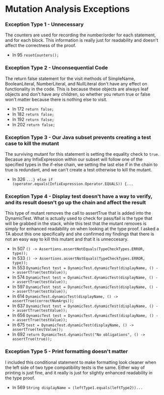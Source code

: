 # Mutation Analysis Exceptions

### Exception Type 1 - Unnecessary
The counters are used for recording the number/order for each statement, and for each block. This information is really just for readability and doesn't affect the correctness of the proof.

- ln 95	`resetCounters();`

### Exception Type 2 - Unconsequential Code
The return false statement for the visit methods of SimpleName, BooleanLiteral, NumberLiteral, and NullLiteral don't have any effect on functionality in the code. This is because these objects are always leaf objects and don't have any children, so whether you return true or false won't matter because there is nothing else to visit.

- ln 172 `return false;`
- ln 182 `return false;`
- ln 192 `return false;`
- ln 202 `return false;`

### Exception Type 3 - Our Java subset prevents creating a test case to kill the mutant
The surviving mutant for this statement is setting the equality check to `true`. Becasue any InfixExpression within our subset will follow one of the specified types in the if-else chain, we setting the last else if in the chain to true is redundant, and we can't create a test otherwise to kill the mutant.

- ln 326 `...} else if (operator.equals(InfixExpression.Operator.EQUALS)) {...`

### Exception Type 4 - Display test doesn't have a way to verify, and its result doesn't go up the chain and affect the result
This type of mutant removes the call to assertTrue that is added into the DynamicTest. What is actually used to check for pass/fail is the type that will be grabbed in the stack, while this test that the mutant removes is simply for enhanced readability on when looking at the type proof. I asked a TA about this one specifically and she confirmed my findings that there is not an easy way to kill this mutant and that it is unneccesary.

- ln 507 `() -> Assertions.assertNotEquals(TypeCheckTypes.ERROR, type));`
- ln 533 `() -> Assertions.assertNotEquals(TypeCheckTypes.ERROR, type));`
- ln 553 `DynamicTest test = DynamicTest.dynamicTest(displayName, () -> assertTrue(testValue));`
- ln 574 `DynamicTest test = DynamicTest.dynamicTest(displayName, () -> assertTrue(testValue));`
- ln 597 `DynamicTest test = DynamicTest.dynamicTest(displayName, () -> assertTrue(testValue));`
- ln 614 `DynamicTest.dynamicTest(displayName, () -> assertTrue(correctNumArgs));`
- ln 637 `DynamicTest test = DynamicTest.dynamicTest(displayName, () -> assertTrue(testValue));`
- ln 656 `DynamicTest test = DynamicTest.dynamicTest(displayName, () -> assertTrue(testValue));`
- ln 675 `test = DynamicTest.dynamicTest(displayName, () -> assertTrue(testValue));`
- ln 692 `return DynamicTest.dynamicTest("No obligations", () -> assertTrue(true));`

### Exception Type 5 - Print formatting doesn't matter
I included this conditional statement to make formatting look cleaner when the left side of two type compatibility tests is the same. Either way of printing is just fine, and it really is just for slightly enhanced readability in the type proof.

- ln 569 `String displayName = (leftType1.equals(leftType2))...`
